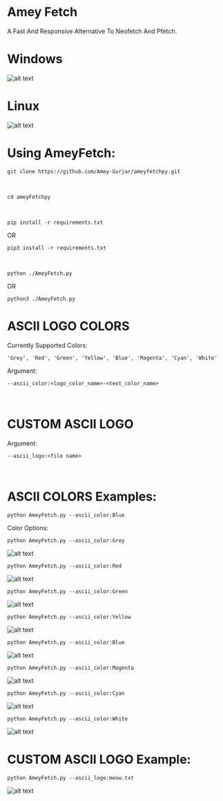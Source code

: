 # Amey Fetch
A Fast And Responsive Alternative To Neofetch And Pfetch.
# Windows
![alt text](https://github.com/Amey-Gurjar/ameyfetchpy/blob/master/images/win.png?raw=true)
# Linux
![alt text](https://github.com/Amey-Gurjar/ameyfetchpy/blob/master/images/linux.png?raw=true)
‎
‎
# Using AmeyFetch:
```
git clone https://github.com/Amey-Gurjar/ameyfetchpy.git
```
‎
‎
```
cd ameyFetchpy
```
‎
‎
```
pip install -r requirements.txt
```
OR
```
pip3 install -r requirements.txt
```
‎
‎
```
python ./AmeyFetch.py
```
OR
```
python3 ./AmeyFetch.py
```
# ASCII LOGO COLORS
Currently Supported Colors:
```
'Grey', 'Red', 'Green', 'Yellow', 'Blue', 'Magenta', 'Cyan', 'White'
```
Argument:
```
--ascii_color:<logo_color_name>-<text_color_name>
```
‎
‎
# CUSTOM ASCII LOGO
Argument:
```
--ascii_logo:<file name>
```
‎
‎
# ASCII COLORS Examples:
```
python AmeyFetch.py --ascii_color:Blue
```
Color Options:
```
python AmeyFetch.py --ascii_color:Grey
```
![alt text](https://github.com/Amey-Gurjar/ameyfetchpy/blob/master/images/greylogo.png?raw=true)
‎
‎
```
python AmeyFetch.py --ascii_color:Red
```
![alt text](https://github.com/Amey-Gurjar/ameyfetchpy/blob/master/images/redlogo.png?raw=true)
‎
‎
```
python AmeyFetch.py --ascii_color:Green
```
![alt text](https://github.com/Amey-Gurjar/ameyfetchpy/blob/master/images/greenlogo.png?raw=true)
‎
‎
```
python AmeyFetch.py --ascii_color:Yellow
```
![alt text](https://github.com/Amey-Gurjar/ameyfetchpy/blob/master/images/yellowlogo.png?raw=true)
‎
‎
```
python AmeyFetch.py --ascii_color:Blue
```
![alt text](https://github.com/Amey-Gurjar/ameyfetchpy/blob/master/images/bluelogo.png?raw=true)
‎
‎
```
python AmeyFetch.py --ascii_color:Magenta
```
![alt text](https://github.com/Amey-Gurjar/ameyfetchpy/blob/master/images/magentalogo.png?raw=true)
‎
‎
```
python AmeyFetch.py --ascii_color:Cyan
```
![alt text](https://github.com/Amey-Gurjar/ameyfetchpy/blob/master/images/cyanlogo.png?raw=true)
‎
‎
```
python AmeyFetch.py --ascii_color:White
```
![alt text](https://github.com/Amey-Gurjar/ameyfetchpy/blob/master/images/whitelogo.png?raw=true)
‎
‎
# CUSTOM ASCII LOGO Example:
```
python AmeyFetch.py --ascii_logo:meow.txt
```
![alt text](https://github.com/Amey-Gurjar/ameyfetchpy/blob/master/images/customlogo.png?raw=true)
‎
‎
